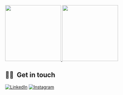 
<a href="https://github.com/fadhiilrachman" title="Fadhiil Rachman">
  <img height="180em" src="https://github-readme-stats.vercel.app/api/top-langs/?username=fadhiilrachman&bg_color=151515&text_color=9f9f9f&title_color=fff&layout=compact" />
  <img height="180em" src="https://github-readme-stats.vercel.app/api?username=fadhiilrachman&show_icons=true&theme=gradient&title_color=fff&icon_color=5C9FF0&text_color=9f9f9f&bg_color=151515" />
</a>

<br/>

<h2> 🤙🏻 &nbsp;Get in touch </h2>

<p align="left">
<a href="https://www.linkedin.com/in/fadhiilrachman/"><img alt="LinkedIn" src="https://img.shields.io/badge/LinkedIn-Fadhiil Rachman-blue?style=flat-square&logo=linkedin"></a>
<a href="https://www.instagram.com/fadhiilrachman/"><img alt="Instagram" src="https://img.shields.io/badge/Instagram-fadhiilrachman-blue?style=flat-square&logo=instagram"></a>
</p>
